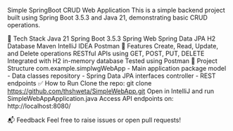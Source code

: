 Simple SpringBoot CRUD Web Application
This is a simple backend project built using Spring Boot 3.5.3 and Java 21, demonstrating basic CRUD operations.

🔧 Tech Stack
Java 21
Spring Boot 3.5.3
Spring Web
Spring Data JPA
H2 Database
Maven
IntelliJ IDEA
Postman
📌 Features
Create, Read, Update, and Delete operations
RESTful APIs using GET, POST, PUT, DELETE
Integrated with H2 in-memory database
Tested using Postman
📂 Project Structure
com.example.simplwgWebApp - Main application package
model - Data classes
repository - Spring Data JPA interfaces
controller - REST endpoints
✅ How to Run
Clone the repo: git clone https://github.com/thshweta/SimpleWebApp.git
Open in IntelliJ and run SimpleWebAppApplication.java
Access API endpoints on: http://localhost:8080/

📬 Feedback
Feel free to raise issues or open pull requests!

